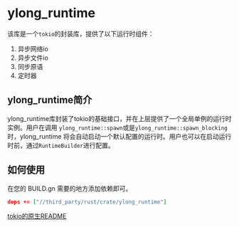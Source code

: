 # ylong_runtime
该库是一个``tokio``的封装库，提供了以下运行时组件：
1. 异步网络io
2. 异步文件io
3. 同步原语
4. 定时器

## ylong_runtime简介
ylong_runtime库封装了tokio的基础接口，并在上层提供了一个全局单例的运行时实例。用户在调用
``ylong_runtime::spawn``或是``ylong_runtime::spawn_blocking``时，ylong_runtime
将会自动启动一个默认配置的运行时。用户也可以在启动运行时前，通过``RuntimeBuilder``进行配置。

## 如何使用

在您的 BUILD.gn 需要的地方添加依赖即可。

```json
deps += ["//third_party/rust/crate/ylong_runtime"]
```
[tokio的原生README](../README.md)